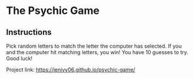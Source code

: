 # The Psychic Game

## Instructions

Pick random letters to match the letter the computer has selected. If you and the computer hit matching letters, you win! You have 10 guesses to try. Good luck!

Project link: https://jenivy06.github.io/psychic-game/